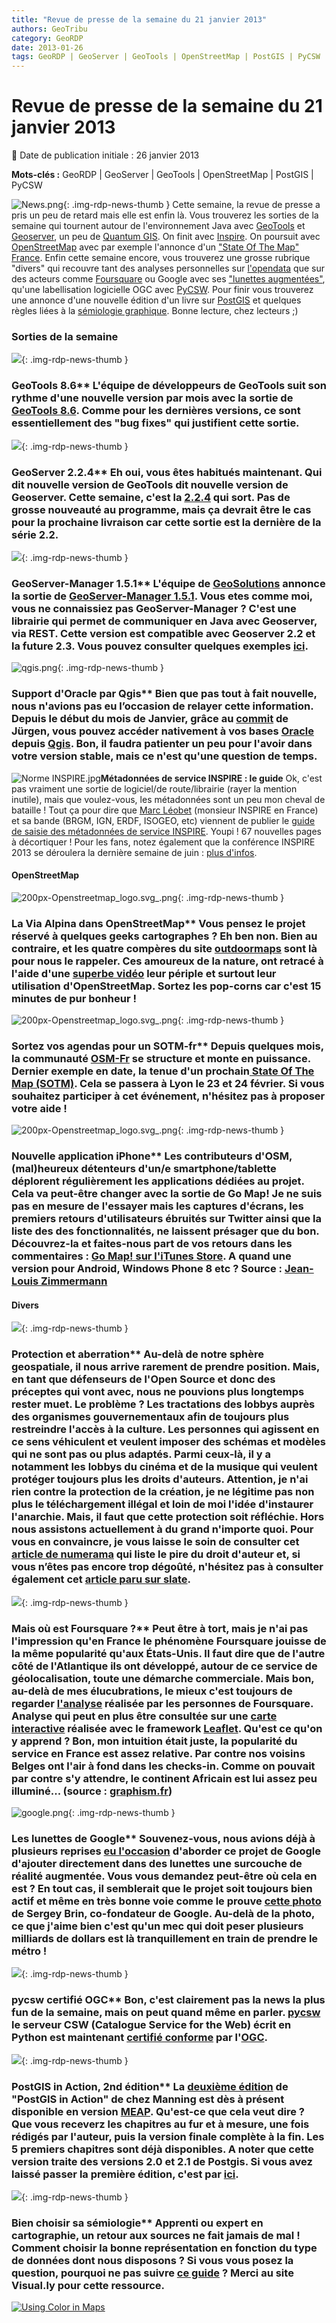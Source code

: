```yaml
---
title: "Revue de presse de la semaine du 21 janvier 2013"
authors: GeoTribu
category: GeoRDP
date: 2013-01-26
tags: GeoRDP | GeoServer | GeoTools | OpenStreetMap | PostGIS | PyCSW
---
```


# Revue de presse de la semaine du 21 janvier 2013


:calendar: Date de publication initiale : 26 janvier 2013

**Mots-clés :** GeoRDP | GeoServer | GeoTools | OpenStreetMap | PostGIS | PyCSW


![News.png](https://cdn.geotribu.fr/images/internal/icons-rdp-news/news.png){: .img-rdp-news-thumb }
 Cette semaine, la revue de presse a pris un peu de retard mais elle est enfin là. Vous trouverez les sorties de la semaine qui tournent autour de l'environnement Java avec [GeoTools](#geotools) et [Geoserver](#geoserver), un peu de [Quantum GIS](#qgis). On finit avec [Inspire](#inspire). On poursuit avec [OpenStreetMap](#osm) avec par exemple l'annonce d'un ["State Of The Map" France](#sotmfr). Enfin cette semaine encore, vous trouverez une grosse rubrique "divers" qui recouvre tant des analyses personnelles sur [l'opendata](#opendata) que sur des acteurs comme [Foursquare](#foursquare) ou Google avec ses ["lunettes augmentées"](#lunettes), qu'une labellisation logicielle OGC avec [PyCSW](#pycsw). Pour finir vous trouverez une annonce d'une nouvelle édition d'un livre sur [PostGIS](#postgis) et quelques règles liées à la [sémiologie graphique](#semiologie). Bonne lecture, chez lecteurs ;)



### Sorties de la semaine

 ![](http://www.geotribu.net/sites/default/files/Tuto/img/Blog/geotools.png){: .img-rdp-news-thumb }

### GeoTools 8.6** L'équipe de développeurs de GeoTools suit son rythme d'une nouvelle version par mois avec la sortie de [GeoTools 8.6](http://geotoolsnews.blogspot.com/2013/01/geotools-86-released.html). Comme pour les dernières versions, ce sont essentiellement des "bug fixes" qui justifient cette sortie.



 ![](http://www.geotribu.net/sites/default/files/Tuto/img/Blog/geoserver.png){: .img-rdp-news-thumb }

### GeoServer 2.2.4** Eh oui, vous êtes habitués maintenant. Qui dit nouvelle version de GeoTools dit nouvelle version de Geoserver. Cette semaine, c'est la [2.2.4](http://blog.geoserver.org/2013/01/23/geoserver-2-2-4-released/) qui sort. Pas de grosse nouveauté au programme, mais ça devrait être le cas pour la prochaine livraison car cette sortie est la dernière de la série 2.2.



 ![](http://www.geotribu.net/sites/default/files/Tuto/img/Blog/geoserver.png){: .img-rdp-news-thumb }

### GeoServer-Manager 1.5.1** L'équipe de [GeoSolutions](http://www.geo-solutions.it/) annonce la sortie de [GeoServer-Manager 1.5.1](http://geo-solutions.blogspot.com/2013/01/gs-manager-1.5.1.html). Vous etes comme moi, vous ne connaissiez pas GeoServer-Manager ? C'est une librairie qui permet de communiquer en Java avec Geoserver, via REST. Cette version est compatible avec Geoserver 2.2 et la future 2.3. Vous pouvez consulter quelques exemples [ici](https://github.com/geosolutions-it/geoserver-manager/wiki/Examples).



 ![qgis.png](/sites/default/files/Tuto/img/Blog/qgis/qgis.png){: .img-rdp-news-thumb }

### Support d'Oracle par Qgis** Bien que pas tout à fait nouvelle, nous n'avions pas eu l’occasion de relayer cette information. Depuis le début du mois de Janvier, grâce au [commit](https://github.com/qgis/Quantum-GIS/commit/2fc799b98c56d988f90b67c4bbfd2c0de23b6150) de Jürgen, vous pouvez accéder nativement à vos bases [Oracle](http://www.oracle.com/us/products/database/options/spatial/overview/index.html) depuis [Qgis](http://www.qgis.org/). Bon, il faudra patienter un peu pour l'avoir dans votre version stable, mais ce n'est qu'une question de temps.



 ![Norme INSPIRE.jpg](/sites/default/files/Tuto/img/Blog/divers/logo.jpg)**Métadonnées de service INSPIRE : le guide** Ok, c'est pas vraiment une sortie de logiciel/de route/librairie (rayer la mention inutile), mais que voulez-vous, les métadonnées sont un peu mon cheval de bataille ! Tout ça pour dire que [Marc Léobet](http://georezo.net/blog/inspire/) (monsieur INSPIRE en France) et sa bande (BRGM, IGN, ERDF, ISOGEO, etc) viennent de publier le [guide de saisie des métadonnées de service INSPIRE](http://georezo.net/blog/inspire/2013/01/25/publication-du-guide-de-saisie-des-metadonnees-de-service-inspire/). Youpi ! 67 nouvelles pages à décortiquer ! Pour les fans, notez également que la conférence INSPIRE 2013 se déroulera la dernière semaine de juin : [plus d'infos](http://inspire.ign.fr/actualites/conference-inspire-2013).



#### OpenStreetMap

 ![200px-Openstreetmap_logo.svg_.png](/sites/default/files/Tuto/img/Blog/OSM/200px-Openstreetmap_logo.svg_.png){: .img-rdp-news-thumb }

### La Via Alpina dans OpenStreetMap** Vous pensez le projet <OpenStreetMap> réservé à quelques geeks cartographes ? Eh ben non. Bien au contraire, et les quatre compères du site [outdoormaps](http://www.outdoormaps.org/) sont là pour nous le rappeler. Ces amoureux de la nature, ont retracé à l'aide d'une [superbe vidéo](http://www.youtube.com/watch?v=JfpbW9Q0W4U) leur périple et surtout leur utilisation d'OpenStreetMap. Sortez les pop-corns car c'est 15 minutes de pur bonheur !





 ![200px-Openstreetmap_logo.svg_.png](/sites/default/files/Tuto/img/Blog/OSM/200px-Openstreetmap_logo.svg_.png){: .img-rdp-news-thumb }

### Sortez vos agendas pour un SOTM-fr** Depuis quelques mois, la communauté [OSM-Fr](http://openstreetmap.fr/) se structure et monte en puissance. Dernier exemple en date, la tenue d'un prochain[ State Of The Map (SOTM)](http://openstreetmap.fr/sotmfr2013). Cela se passera à Lyon le 23 et 24 février. Si vous souhaitez participer à cet événement, n'hésitez pas à proposer votre aide !



 ![200px-Openstreetmap_logo.svg_.png](/sites/default/files/Tuto/img/Blog/OSM/200px-Openstreetmap_logo.svg_.png){: .img-rdp-news-thumb }

### Nouvelle application iPhone** Les contributeurs d'OSM, (mal)heureux détenteurs d'un/e smartphone/tablette déplorent régulièrement les applications dédiées au projet. Cela va peut-être changer avec la sortie de Go Map! Je ne suis pas en mesure de l'essayer mais les captures d'écrans, les premiers retours d'utilisateurs ébruités sur Twitter ainsi que la liste des des fonctionnalités, ne laissent présager que du bon. Découvrez-la et faites-nous part de vos retours dans les commentaires : [Go Map! sur l'iTunes Store](https://itunes.apple.com/fr/app/go-map!!/id592990211?mt=8). A quand une version pour Android, Windows Phone 8 etc ? Source : [Jean-Louis Zimmermann](https://twitter.com/JLZIMMERMANN/status/294856900099600384%20)



#### Divers

 ![](https://cdn.geotribu.fr/images/internal/icons-rdp-news/world.png){: .img-rdp-news-thumb }

### Protection et aberration** Au-delà de notre sphère geospatiale, il nous arrive rarement de prendre position. Mais, en tant que défenseurs de l'Open Source et donc des préceptes qui vont avec, nous ne pouvions plus longtemps rester muet. Le problème ? Les tractations des lobbys auprès des organismes gouvernementaux afin de toujours plus restreindre l'accès à la culture. Les personnes qui agissent en ce sens véhiculent et veulent imposer des schémas et modèles qui ne sont pas ou plus adaptés. Parmi ceux-là, il y a notamment les lobbys du cinéma et de la musique qui veulent protéger toujours plus les droits d'auteurs. Attention, je n'ai rien contre la protection de la création, je ne légitime pas non plus le téléchargement illégal et loin de moi l'idée d'instaurer l'anarchie. Mais, il faut que cette protection soit réfléchie. Hors nous assistons actuellement à du grand n'importe quoi. Pour vous en convaincre, je vous laisse le soin de consulter cet [article de numerama](http://www.numerama.com/magazine/24636-le-pire-du-droit-d-auteur-en-2012-worst-of-copyrightmadness.html) qui liste le pire du droit d'auteur et, si vous n’êtes pas encore trop dégoûté, n'hésitez pas à consulter également cet [article paru sur slate](http://www.slate.fr/lien/67399/martin-luther-king-i-have-a-dream-piratage-copyright).



 ![](https://cdn.geotribu.fr/images/internal/icons-rdp-news/world.png){: .img-rdp-news-thumb }

### Mais où est Foursquare ?** Peut être à tort, mais je n'ai pas l'impression qu'en France le phénomène Foursquare jouisse de la même popularité qu'aux États-Unis. Il faut dire que de l'autre côté de l'Atlantique ils ont développé, autour de ce service de géolocalisation, toute une démarche commerciale. Mais bon, au-delà de mes élucubrations, le mieux c'est toujours de regarder [l'analyse](http://blog.foursquare.com/2013/01/17/what-the-last-500000000-check-ins-look-like-and-what-they-show-about-the-future-of-foursquare/) réalisée par les personnes de Foursquare. Analyse qui peut en plus être consultée sur une [carte interactive](https://foursquare.com/infographics/500million) réalisée avec le framework [Leaflet](http://leafletjs.com/). Qu'est ce qu'on y apprend ? Bon, mon intuition était juste, la popularité du service en France est assez relative. Par contre nos voisins Belges ont l'air à fond dans les checks-in. Comme on pouvait par contre s'y attendre, le continent Africain est lui assez peu illuminé... (source : [graphism.fr](http://graphism.fr/le-jour-foursquare-dvoile-ses-dessous-dau-dessus))



 ![google.png](/sites/default/files/Tuto/img/Blog/google.png){: .img-rdp-news-thumb }

### Les lunettes de Google** Souvenez-vous, nous avions déjà à plusieurs reprises [eu l'occasion](http://geotribu.net/node/506#news31) d'aborder ce projet de Google d'ajouter directement dans des lunettes une surcouche de réalité augmentée. Vous vous demandez peut-être où cela en est ? En tout cas, il semblerait que le projet soit toujours bien actif et même en très bonne voie comme le prouve [cette photo](http://www.telegraph.co.uk/technology/google/9816117/Sergey-Brin-wears-Google-Glass-on-New-York-subway.html) de Sergey Brin, co-fondateur de Google. Au-delà de la photo, ce que j'aime bien c'est qu'un mec qui doit peser plusieurs milliards de dollars est là tranquillement en train de prendre le métro !



 ![](http://www.geotribu.net/sites/default/files/Tuto/img/Blog/ogc2.png){: .img-rdp-news-thumb }

### pycsw certifié OGC** Bon, c'est clairement pas la news la plus fun de la semaine, mais on peut quand même en parler. [pycsw](http://pycsw.org/) le serveur CSW (Catalogue Service for the Web) écrit en Python est maintenant [certifié conforme](http://www.osgeo.org/node/1334) par l'[OGC](http://www.opengeospatial.org/).



 ![](http://www.geotribu.net/sites/default/files/Tuto/img/Blog/divers/out_med.png){: .img-rdp-news-thumb }

### PostGIS in Action, 2nd édition** La [deuxième édition](http://www.manning.com/obe2/) de "PostGIS in Action" de chez Manning est dès à présent disponible en version [MEAP](http://www.manning.com/about/meap.html). Qu'est-ce que cela veut dire ? Que vous receverz les chapitres au fur et à mesure, une fois rédigés par l'auteur, puis la version finale complète à la fin. Les 5 premiers chapitres sont déjà disponibles. A noter que cette version traite des versions 2.0 et 2.1 de Postgis. Si vous avez laissé passer la première édition, c'est par [ici](http://www.manning.com/obe/).



 ![](https://cdn.geotribu.fr/images/internal/icons-rdp-news/world.png){: .img-rdp-news-thumb }

### Bien choisir sa sémiologie** Apprenti ou expert en cartographie, un retour aux sources ne fait jamais de mal ! Comment choisir la bonne représentation en fonction du type de données dont nous disposons ? Si vous vous posez la question, pourquoi ne pas suivre [ce guide](http://visual.ly/using-color-maps) ? Merci au site Visual.ly pour cette ressource.

 [![Using Color in Maps](http://thumbnails.visually.netdna-cdn.com/using-color-in-maps_50eef8021d920_w587.jpg)](http://visual.ly/using-color-maps)
